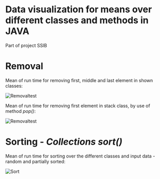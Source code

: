 # Data visualization for means over different classes and methods in JAVA
Part of project SSIB

# Removal 

Mean of run time for removing first, middle and last element in shown classes: 


![Removaltest](https://raw.githubusercontent.com/DennisVNilsson/datavizUAP/main/images/Borttagning/borttagningCombined.png?raw=true)

Mean of run time for removing first element in stack class, by use of method *pop()*: 


![Removaltest](https://raw.githubusercontent.com/DennisVNilsson/datavizUAP/main/images/Borttagning/BorttagningStackPop.png?raw=true)
 
 
 # Sorting - *Collections sort()* 

Mean of run time for sorting over the different classes and input data - random and partially sorted: 


![Sort](https://raw.githubusercontent.com/DennisVNilsson/datavizUAP/main/images/Sortering/sorteringCombinedCorrected.png?raw=true)

